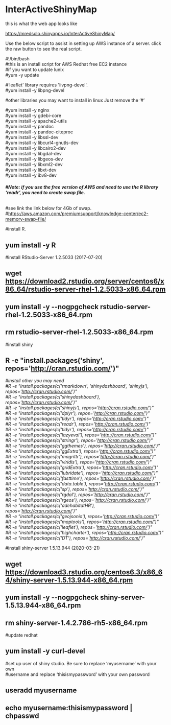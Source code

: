 # InterActiveShinyMap

this is what the web app looks like

https://mredsolo.shinyapps.io/InterActiveShinyMap/



Use the below script to assist in setting up AWS instance of a server.
click the raw button to see the real script.



#!/bin/bash  
#this is an install script for AWS Redhat free EC2 instance  
#if you want to update lunix  
#yum -y update

#‘leaflet’ library requires 'livpng-devel'.  
#yum install -y libpng-devel 

#other libraries you may want to install in linux Just remove the ‘#’

#yum install -y nginx  
#yum install -y gdebi-core  
#yum install -y apache2-utils  
#yum install -y pandoc  
#yum install -y pandoc-citeproc  
#yum install -y libssl-dev  
#yum install -y libcurl4-gnutls-dev  
#yum install -y libcairo2-dev  
#yum install -y libgdal-dev  
#yum install -y libgeos-dev  
#yum install -y libxml2-dev  
#yum install -y libxt-dev  
#yum install -y ibv8-dev  

###### **#Note: if you use the free version of AWS and need to use the R library ‘readr’, you need to create swap file.**  
#see link the link below for 4Gb of swap.  
#https://aws.amazon.com/premiumsupport/knowledge-center/ec2-memory-swap-file/

#install R.  
## **yum install -y R**

#install RStudio-Server 1.2.5033 (2017-07-20)  
## wget https://download2.rstudio.org/server/centos6/x86_64/rstudio-server-rhel-1.2.5033-x86_64.rpm  
## yum install -y --nogpgcheck rstudio-server-rhel-1.2.5033-x86_64.rpm  
## rm rstudio-server-rhel-1.2.5033-x86_64.rpm  

#install shiny 
## R -e "install.packages('shiny', repos='http://cran.rstudio.com/')"  

_#install other you may need_  
_#R -e \"install.packages(c('rmarkdown', 'shinydashboard', 'shinyjs'), repos='http://cran.rstudio.com/')"_  
_#R -e \"install.packages(c('shinydashboard'), repos='http://cran.rstudio.com/')"_  
_#R -e "install.packages(c('shinyjs'), repos='http://cran.rstudio.com/')"_  
_#R -e "install.packages(c('dplyr'), repos='http://cran.rstudio.com/')"_  
_#R -e "install.packages(c('tidyr'), repos='http://cran.rstudio.com/')"_  
_#R -e "install.packages(c('readr'), repos='http://cran.rstudio.com/')"_  
_#R -e "install.packages(c('tidyr'), repos='http://cran.rstudio.com/')"_  
_#R -e "install.packages(c('lazyeval'), repos='http://cran.rstudio.com/')"_  
_#R -e "install.packages(c('stringr'), repos='http://cran.rstudio.com/')"_  
_#R -e "install.packages(c('ggthemes'), repos='http://cran.rstudio.com/')"_  
_#R -e "install.packages(c('ggExtra'), repos='http://cran.rstudio.com/')"_  
_#R -e "install.packages(c('magrittr'), repos='http://cran.rstudio.com/')"_  
_#R -e "install.packages(c('viridis'), repos='http://cran.rstudio.com/')"_  
_#R -e "install.packages(c('gridExtra'), repos='http://cran.rstudio.com/')"_  
_#R -e "install.packages(c('lubridate'), repos='http://cran.rstudio.com/')"_  
_#R -e "install.packages(c('fasttime'), repos='http://cran.rstudio.com/')"_  
_#R -e "install.packages(c('data.table'), repos='http://cran.rstudio.com/')"_  
_#R -e "install.packages(c('sp'), repos='http://cran.rstudio.com/')"_  
_#R -e "install.packages(c('rgdal'), repos='http://cran.rstudio.com/')"_  
_#R -e "install.packages(c('rgeos'), repos='http://cran.rstudio.com/')"_  
_#R -e "install.packages(c('adehabitatHR'), repos='http://cran.rstudio.com/')"_  
_#R -e "install.packages(c('geojsonio'), repos='http://cran.rstudio.com/')"_  
_#R -e "install.packages(c('maptools'), repos='http://cran.rstudio.com/')"_  
_#R -e "install.packages(c('leaflet'), repos='http://cran.rstudio.com/')"_  
_#R -e "install.packages(c('highcharter'), repos='http://cran.rstudio.com/')"_  
_#R -e "install.packages(c('DT'), repos='http://cran.rstudio.com/')"_  


  


#install shiny-server 1.5.13.944 (2020-03-21)  
## wget https://download3.rstudio.org/centos6.3/x86_64/shiny-server-1.5.13.944-x86_64.rpm
## yum install -y --nogpgcheck shiny-server-1.5.13.944-x86_64.rpm  
## rm shiny-server-1.4.2.786-rh5-x86_64.rpm

#update redhat  
## yum install -y curl-devel

#set up user of shiny studio. Be sure to replace ‘myusername’ with your own  
#username and replace ‘thisismypassword’ with your own password  
## useradd myusername 
## echo myusername:thisismypassword | chpasswd
